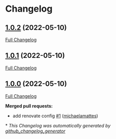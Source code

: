 # Changelog

## [1.0.2](https://github.com/T-Systems-MMS/terraform-azurerm-compute/tree/1.0.2) (2022-05-10)

[Full Changelog](https://github.com/T-Systems-MMS/terraform-azurerm-compute/compare/1.0.1...1.0.2)

## [1.0.1](https://github.com/T-Systems-MMS/terraform-azurerm-compute/tree/1.0.1) (2022-05-10)

[Full Changelog](https://github.com/T-Systems-MMS/terraform-azurerm-compute/compare/1.0.0...1.0.1)

## [1.0.0](https://github.com/T-Systems-MMS/terraform-azurerm-compute/tree/1.0.0) (2022-05-10)

[Full Changelog](https://github.com/T-Systems-MMS/terraform-azurerm-compute/compare/b5b5566511fd11fe5d292cde3ffa0f537ffe48cd...1.0.0)

**Merged pull requests:**

- add renovate config [\#1](https://github.com/T-Systems-MMS/terraform-azurerm-compute/pull/1) ([michaelamattes](https://github.com/michaelamattes))



\* *This Changelog was automatically generated by [github_changelog_generator](https://github.com/github-changelog-generator/github-changelog-generator)*
